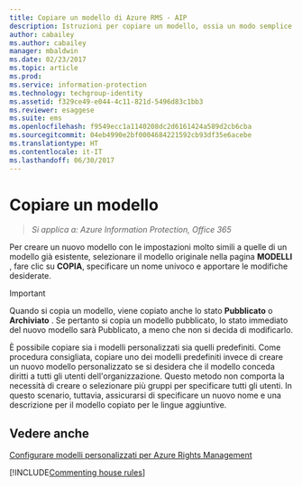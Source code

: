 ```yaml
---
title: Copiare un modello di Azure RMS - AIP
description: Istruzioni per copiare un modello, ossia un modo semplice per creare un nuovo modello con impostazioni molto simili a un modello esistente.
author: cabailey
ms.author: cabailey
manager: mbaldwin
ms.date: 02/23/2017
ms.topic: article
ms.prod: 
ms.service: information-protection
ms.technology: techgroup-identity
ms.assetid: f329ce49-e044-4c11-821d-5496d83c1bb3
ms.reviewer: esaggese
ms.suite: ems
ms.openlocfilehash: f9549ecc1a1140208dc2d6161424a589d2cb6cba
ms.sourcegitcommit: 04eb4990e2bf0004684221592cb93df35e6acebe
ms.translationtype: HT
ms.contentlocale: it-IT
ms.lasthandoff: 06/30/2017
---
```

# <a name="copy-a-template"></a>Copiare un modello

>*Si applica a: Azure Information Protection, Office 365*

Per creare un nuovo modello con le impostazioni molto simili a quelle di un modello già esistente, selezionare il modello originale nella pagina **MODELLI** , fare clic su **COPIA**, specificare un nome univoco e apportare le modifiche desiderate.

> [!IMPORTANT]
> Quando si copia un modello, viene copiato anche lo stato **Pubblicato** o **Archiviato** . Se pertanto si copia un modello pubblicato, lo stato immediato del nuovo modello sarà Pubblicato, a meno che non si decida di modificarlo.

È possibile copiare sia i modelli personalizzati sia quelli predefiniti. Come procedura consigliata, copiare uno dei modelli predefiniti invece di creare un nuovo modello personalizzato se si desidera che il modello conceda diritti a tutti gli utenti dell'organizzazione. Questo metodo non comporta la necessità di creare o selezionare più gruppi per specificare tutti gli utenti. In questo scenario, tuttavia, assicurarsi di specificare un nuovo nome e una descrizione per il modello copiato per le lingue aggiuntive.



## <a name="see-also"></a>Vedere anche
[Configurare modelli personalizzati per Azure Rights Management](configure-custom-templates.md)

[!INCLUDE[Commenting house rules](../includes/houserules.md)]